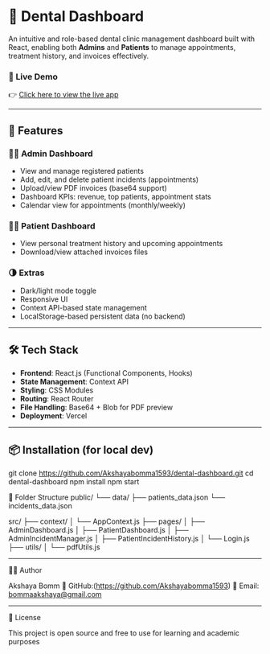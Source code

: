 # 🦷 Dental Dashboard

An intuitive and role-based dental clinic management dashboard built with React, enabling both **Admins** and **Patients** to manage appointments, treatment history, and invoices effectively.

### 🚀 Live Demo
👉 [Click here to view the live app](https://dental-dashboard-git-main-akshayabomma1593s-projects.vercel.app)

---

## 📌 Features

### 👩‍⚕️ Admin Dashboard
- View and manage  registered patients
- Add, edit, and delete patient incidents (appointments)
- Upload/view PDF invoices (base64 support)
- Dashboard KPIs: revenue, top patients, appointment stats
- Calendar view for appointments (monthly/weekly)

### 👨‍⚕️ Patient Dashboard
- View personal treatment history and upcoming appointments
- Download/view attached invoices files

### 🌗 Extras
- Dark/light mode toggle
- Responsive UI
- Context API-based state management
- LocalStorage-based persistent data (no backend)

---

## 🛠 Tech Stack

- **Frontend**: React.js (Functional Components, Hooks)
- **State Management**: Context API
- **Styling**: CSS Modules
- **Routing**: React Router
- **File Handling**: Base64 + Blob for PDF preview
- **Deployment**: Vercel

---

## 📦 Installation (for local dev)
git clone https://github.com/Akshayabomma1593/dental-dashboard.git
cd dental-dashboard
npm install
npm start

📁 Folder Structure
public/
  └── data/
      ├── patients_data.json
      └── incidents_data.json

src/
├── context/
│   └── AppContext.js
├── pages/
│   ├── AdminDashboard.js
│   ├── PatientDashboard.js
│   ├── AdminIncidentManager.js
│   ├── PatientIncidentHistory.js
│   └── Login.js
├── utils/
│   └── pdfUtils.js

---

🧑‍💻 Author

Akshaya Bomm
🔗 GitHub:(https://github.com/Akshayabomma1593)
📧 Email: bommaakshaya@gmail.com

----

📜 License

This project is open source and free to use for learning and academic purposes
